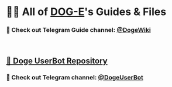 # 🐕‍🦺 All of **[DOG-E](https://github.com/DOG-E)**'s Guides & Files

### **🐾 Check out Telegram Guide channel: [@DogeWiki](https://t.me/DogeWiki)**

<br>

## [🐶 Doge UserBot Repository](https://github.com/DOG-E/DogeUserBot)

### **🧡 Check out Telegram channel: [@DogeUserBot](https://t.me/DogeUserBot)**